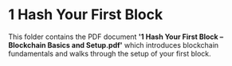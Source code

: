 # 1 Hash Your First Block  
This folder contains the PDF document **'1 Hash Your First Block – Blockchain Basics and Setup.pdf'** which introduces blockchain fundamentals and walks through the setup of your first block.

